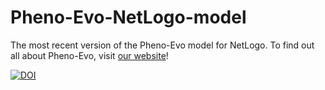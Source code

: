 # Pheno-Evo-NetLogo-model
The most recent version of the Pheno-Evo model for NetLogo.
To find out all about Pheno-Evo, visit [our website](https://jessicaaudreylee.github.io/pheno-evo.github.io/)!

[![DOI](https://zenodo.org/badge/292398655.svg)](https://zenodo.org/badge/latestdoi/292398655)
